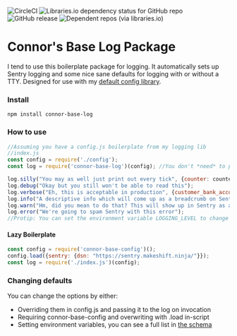 ![CircleCI](https://img.shields.io/circleci/build/github/Makeshift/connor-base-log?style=plastic) ![Libraries.io dependency status for GitHub repo](https://img.shields.io/librariesio/github/makeshift/connor-base-log?style=plastic) ![GitHub release](https://img.shields.io/github/release/makeshift/connor-base-log?style=plastic) ![Dependent repos (via libraries.io)](https://img.shields.io/librariesio/dependent-repos/npm/connor-base-log?style=plastic)
# Connor's Base Log Package

I tend to use this boilerplate package for logging. It automatically sets up Sentry logging and some nice sane defaults for logging with or without a TTY. Designed for use with my [default config library](https://github.com/Makeshift/connor-base-config).

### Install
`npm install connor-base-log`

### How to use
```javascript
//Assuming you have a config.js boilerplate from my logging lib
//index.js
const config = require('./config');
const log = require('connor-base-log')(config); //You don't *need* to pass a config option, but this will let you override defaults

log.silly("You may as well just print out every tick", {counter: counter});
log.debug("Okay but you still won't be able to read this");
log.verbose("Eh, this is acceptable in production", {customer_bank_account_no: key});
log.info("A descriptive info which will come up as a breadcrumb on Sentry", {with: extraData});
log.warn("Hm, did you mean to do that? This will show up in Sentry as a warning.", {you: screwedup});
log.error("We're going to spam Sentry with this error");
//Protip: You can set the environment variable LOGGING_LEVEL to change what shows up in your console.
```

#### Lazy Boilerplate
```javascript
const config = require('connor-base-config')();
config.load({sentry: {dsn: "https://sentry.makeshift.ninja/"}});
const log = require('./index.js')(config);
```

### Changing defaults
You can change the options by either:
* Overriding them in config.js and passing it to the log on invocation
* Requiring connor-base-config and overwriting with .load in-script
* Setting environment variables, you can see a full list in [the schema](https://github.com/Makeshift/connor-base-config/blob/master/base_schema.json5)